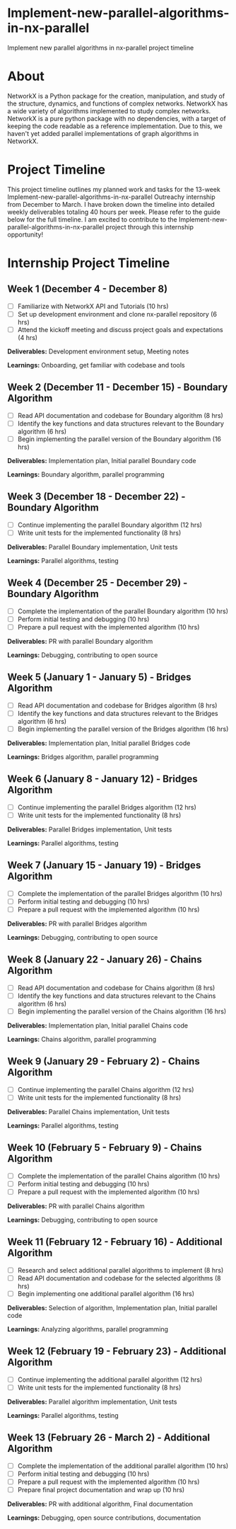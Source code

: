 # Implement-new-parallel-algorithms-in-nx-parallel
Implement new parallel algorithms in nx-parallel project timeline

# About
NetworkX is a Python package for the creation, manipulation, and study of the structure, dynamics, and functions of complex networks. NetworkX has a wide variety of algorithms implemented to study complex networks. NetworkX is a pure python package with no dependencies, with a target of keeping the code readable as a reference implementation. Due to this, we haven't yet added parallel implementations of graph algorithms in NetworkX.

# Project Timeline

This project timeline outlines my planned work and tasks for the 13-week Implement-new-parallel-algorithms-in-nx-parallel Outreachy internship from December to March. I have broken down the timeline into detailed weekly deliverables totaling 40 hours per week. Please refer to the guide below for the full timeline. I am excited to contribute to the Implement-new-parallel-algorithms-in-nx-parallel project through this internship opportunity!

# Internship Project Timeline

## Week 1 (December 4 - December 8)  

- [ ] Familiarize with NetworkX API and Tutorials (10 hrs)
- [ ] Set up development environment and clone nx-parallel repository (6 hrs)
- [ ] Attend the kickoff meeting and discuss project goals and expectations (4 hrs)

**Deliverables:** Development environment setup, Meeting notes 

**Learnings:** Onboarding, get familiar with codebase and tools

## Week 2 (December 11 - December 15) - Boundary Algorithm

- [ ] Read API documentation and codebase for Boundary algorithm (8 hrs) 
- [ ] Identify the key functions and data structures relevant to the Boundary algorithm (6 hrs)
- [ ] Begin implementing the parallel version of the Boundary algorithm (16 hrs)

**Deliverables:** Implementation plan, Initial parallel Boundary code

**Learnings:** Boundary algorithm, parallel programming 

## Week 3 (December 18 - December 22) - Boundary Algorithm

- [ ] Continue implementing the parallel Boundary algorithm (12 hrs)
- [ ] Write unit tests for the implemented functionality (8 hrs)

**Deliverables:** Parallel Boundary implementation, Unit tests

**Learnings:** Parallel algorithms, testing

## Week 4 (December 25 - December 29) - Boundary Algorithm 

- [ ] Complete the implementation of the parallel Boundary algorithm (10 hrs)  
- [ ] Perform initial testing and debugging (10 hrs)
- [ ] Prepare a pull request with the implemented algorithm (10 hrs)

**Deliverables:** PR with parallel Boundary algorithm

**Learnings:** Debugging, contributing to open source 

## Week 5 (January 1 - January 5) - Bridges Algorithm

- [ ] Read API documentation and codebase for Bridges algorithm (8 hrs) 
- [ ] Identify the key functions and data structures relevant to the Bridges algorithm (6 hrs)
- [ ] Begin implementing the parallel version of the Bridges algorithm (16 hrs)

**Deliverables:** Implementation plan, Initial parallel Bridges code

**Learnings:** Bridges algorithm, parallel programming

## Week 6 (January 8 - January 12) - Bridges Algorithm  

- [ ] Continue implementing the parallel Bridges algorithm (12 hrs) 
- [ ] Write unit tests for the implemented functionality (8 hrs)

**Deliverables:** Parallel Bridges implementation, Unit tests    

**Learnings:** Parallel algorithms, testing

## Week 7 (January 15 - January 19) - Bridges Algorithm

- [ ] Complete the implementation of the parallel Bridges algorithm (10 hrs)
- [ ] Perform initial testing and debugging (10 hrs)
- [ ] Prepare a pull request with the implemented algorithm (10 hrs)

**Deliverables:** PR with parallel Bridges algorithm

**Learnings:** Debugging, contributing to open source

## Week 8 (January 22 - January 26) - Chains Algorithm

- [ ] Read API documentation and codebase for Chains algorithm (8 hrs)  
- [ ] Identify the key functions and data structures relevant to the Chains algorithm (6 hrs)
- [ ] Begin implementing the parallel version of the Chains algorithm (16 hrs)

**Deliverables:** Implementation plan, Initial parallel Chains code 

**Learnings:** Chains algorithm, parallel programming

## Week 9 (January 29 - February 2) - Chains Algorithm

- [ ] Continue implementing the parallel Chains algorithm (12 hrs)
- [ ] Write unit tests for the implemented functionality (8 hrs) 

**Deliverables:** Parallel Chains implementation, Unit tests   

**Learnings:** Parallel algorithms, testing 

## Week 10 (February 5 - February 9) - Chains Algorithm 

- [ ] Complete the implementation of the parallel Chains algorithm (10 hrs)
- [ ] Perform initial testing and debugging (10 hrs) 
- [ ] Prepare a pull request with the implemented algorithm (10 hrs)

**Deliverables:** PR with parallel Chains algorithm

**Learnings:** Debugging, contributing to open source

## Week 11 (February 12 - February 16) - Additional Algorithm

- [ ] Research and select additional parallel algorithms to implement (8 hrs) 
- [ ] Read API documentation and codebase for the selected algorithms (8 hrs)
- [ ] Begin implementing one additional parallel algorithm (16 hrs)

**Deliverables:** Selection of algorithm, Implementation plan, Initial parallel code

**Learnings:** Analyzing algorithms, parallel programming

## Week 12 (February 19 - February 23) - Additional Algorithm

- [ ] Continue implementing the additional parallel algorithm (12 hrs)
- [ ] Write unit tests for the implemented functionality (8 hrs)

**Deliverables:** Parallel algorithm implementation, Unit tests

**Learnings:** Parallel algorithms, testing

## Week 13 (February 26 - March 2) - Additional Algorithm

- [ ] Complete the implementation of the additional parallel algorithm (10 hrs) 
- [ ] Perform initial testing and debugging (10 hrs)
- [ ] Prepare a pull request with the implemented algorithm (10 hrs) 
- [ ] Prepare final project documentation and wrap up (10 hrs)

**Deliverables:** PR with additional algorithm, Final documentation

**Learnings:** Debugging, open source contributions, documentation
